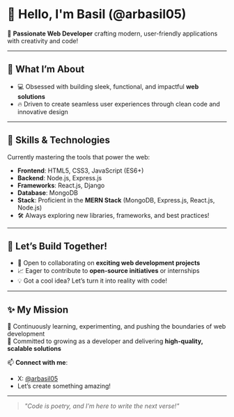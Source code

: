 # 🚀 Hello, I'm Basil (@arbasil05)  

👋 **Passionate Web Developer** crafting modern, user-friendly applications with creativity and code!  

---

## 👀 What I’m About  
- 💻 Obsessed with building sleek, functional, and impactful **web solutions**  
- 🔥 Driven to create seamless user experiences through clean code and innovative design  

---

## 🌱 Skills & Technologies  
Currently mastering the tools that power the web:  
- **Frontend**: HTML5, CSS3, JavaScript (ES6+)  
- **Backend**: Node.js, Express.js  
- **Frameworks**: React.js, Django  
- **Database**: MongoDB  
- **Stack**: Proficient in the **MERN Stack** (MongoDB, Express.js, React.js, Node.js)  
- 🛠️ Always exploring new libraries, frameworks, and best practices!  

---

## 💞️ Let’s Build Together!  
- 🌟 Open to collaborating on **exciting web development projects**  
- 📈 Eager to contribute to **open-source initiatives** or internships  
- 💡 Got a cool idea? Let’s turn it into reality with code!  

---

## ✨ My Mission  
🚀 Continuously learning, experimenting, and pushing the boundaries of web development  
💪 Committed to growing as a developer and delivering **high-quality, scalable solutions**  

📫 **Connect with me**:  
- X: [@arbasil05](https://x.com/arbasil05)  
- Let’s create something amazing!  

---

> *"Code is poetry, and I’m here to write the next verse!"*  
